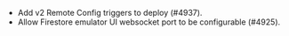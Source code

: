 - Add v2 Remote Config triggers to deploy (#4937).
- Allow Firestore emulator UI websocket port to be configurable (#4925).
